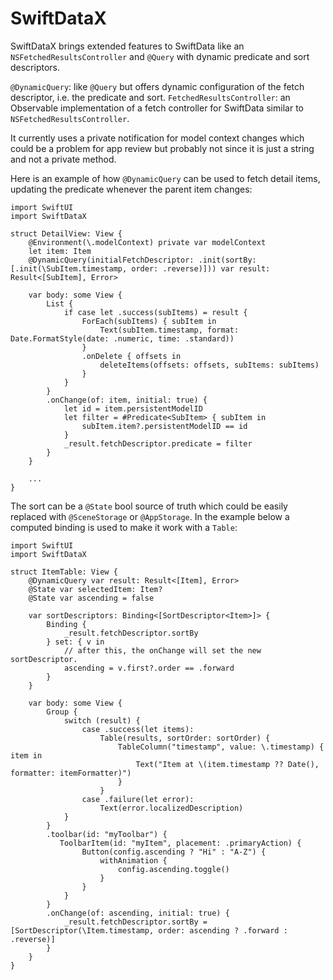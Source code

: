# SwiftDataX

SwiftDataX brings extended features to SwiftData like an `NSFetchedResultsController` and `@Query` with dynamic predicate and sort descriptors.

`@DynamicQuery`: like `@Query` but offers dynamic configuration of the fetch descriptor, i.e. the predicate and sort.
`FetchedResultsController`: an Observable implementation of a fetch controller for SwiftData similar to `NSFetchedResultsController`.

It currently uses a private notification for model context changes which could be a problem for app review but probably not since it is just a string and not a private method.

Here is an example of how `@DynamicQuery` can be used to fetch detail items, updating the predicate whenever the parent item changes:
```
import SwiftUI
import SwiftDataX

struct DetailView: View {
    @Environment(\.modelContext) private var modelContext
    let item: Item
    @DynamicQuery(initialFetchDescriptor: .init(sortBy: [.init(\SubItem.timestamp, order: .reverse)])) var result: Result<[SubItem], Error>

    var body: some View {
        List {
            if case let .success(subItems) = result {
                ForEach(subItems) { subItem in
                    Text(subItem.timestamp, format: Date.FormatStyle(date: .numeric, time: .standard))
                }
                .onDelete { offsets in
                    deleteItems(offsets: offsets, subItems: subItems)
                }
            }
        }
        .onChange(of: item, initial: true) {
            let id = item.persistentModelID
            let filter = #Predicate<SubItem> { subItem in
                subItem.item?.persistentModelID == id
            }
            _result.fetchDescriptor.predicate = filter
        }
    }
	
	...
}
```
The sort can be a `@State` bool source of truth which could be easily replaced with `@SceneStorage` or `@AppStorage`. In the example below a computed binding is used to make it work with a `Table`:
```
import SwiftUI
import SwiftDataX

struct ItemTable: View {
    @DynamicQuery var result: Result<[Item], Error>
    @State var selectedItem: Item?
    @State var ascending = false
 
    var sortDescriptors: Binding<[SortDescriptor<Item>]> {
        Binding {
            _result.fetchDescriptor.sortBy
        } set: { v in
            // after this, the onChange will set the new sortDescriptor.
            ascending = v.first?.order == .forward
        }
    }
    
    var body: some View {
		Group {
			switch (result) {
		    	case .success(let items):
    		        Table(results, sortOrder: sortOrder) {
	    	            TableColumn("timestamp", value: \.timestamp) { item in
		                    Text("Item at \(item.timestamp ?? Date(), formatter: itemFormatter)")
	    	            }
					}
		        case .failure(let error):
				    Text(error.localizedDescription)
			}
		}
		.toolbar(id: "myToolbar") {
           ToolbarItem(id: "myItem", placement: .primaryAction) {
                Button(config.ascending ? "Hi" : "A-Z") {
                    withAnimation {
                        config.ascending.toggle()
                    }
                }
			}
        }		
        .onChange(of: ascending, initial: true) {
            _result.fetchDescriptor.sortBy = [SortDescriptor(\Item.timestamp, order: ascending ? .forward : .reverse)]
        }
    }
}
```